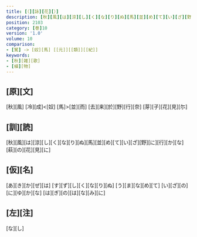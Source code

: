 ```yaml
---
title: [（][詠][花][）]
description: [秋][風][は][涼][し][く][な][り][ぬ][馬][並][め][て][い][ざ][野][に][行][か][な][萩][の][花][見][に]
position: 2103
category: [巻]10
version: '1.0'
volume: 10
comparison:
- [駑] -> [奴][馬] [[元]][[類]][[紀]]
keywords:
- [秋][雑][歌]
- [植][物]
---
```


## [原][文]

[秋][風] [冷][成]<[奴] [馬]>[並][而] [去][来][於][野][行][奈] [芽][子][花][見][尓]

## [訓][読]

[秋][風][は][涼][し][く][な][り][ぬ][馬][並][め][て][い][ざ][野][に][行][か][な][萩][の][花][見][に]

## [仮][名]

[あ][き][か][ぜ][は] [す][ず][し][く][な][り][ぬ] [う][ま][な][め][て] [い][ざ][の][に][ゆ][か][な] [は][ぎ][の][は][な][み][に]

## [左][注]

[な][し]
